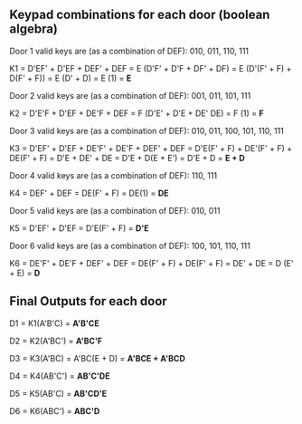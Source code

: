 
## Keypad combinations for each door (boolean algebra)

Door 1 valid keys are (as a combination of DEF): 010, 011, 110, 111

K1   = D'EF' + D'EF + DEF' + DEF = E (D'F' + D'F + DF' + DF)
        = E (D'(F' + F) + D(F' + F)) = E (D' + D) = E (1)
        = **E**
        

Door 2 valid keys are (as a combination of DEF): 001, 011, 101, 111

K2   = D'E'F + D'EF + DE'F + DEF
        = F (D'E' + D'E + DE' DE) = F (1)
        = **F**


Door 3 valid keys are (as a combination of DEF): 010, 011, 100, 101, 110, 111

K3   = D'EF' + D'EF + DE'F' + DE'F + DEF' + DEF
        = D'E(F' + F) + DE'(F' + F) + DE(F' + F)
        = D'E + DE' + DE = D'E + D(E + E')
        = D'E + D
        = **E + D**


Door 4 valid keys are (as a combination of DEF): 110, 111

K4   = DEF' + DEF = DE(F' + F) = DE(1)
        = **DE**


Door 5 valid keys are (as a combination of DEF): 010, 011

K5   = D'EF' + D'EF = D'E(F' + F)
        = **D'E**


Door 6 valid keys are (as a combination of DEF): 100, 101, 110, 111

K6   = DE'F' + DE'F + DEF' + DEF = DE(F' + F) + DE(F' + F)
        = DE' + DE = D (E' + E)
        = **D**

## Final Outputs for each door

D1  = K1(A'B'C) 
    = **A'B'CE**

D2  = K2(A'BC')
    = **A'BC'F**

D3  = K3(A'BC) = A'BC(E + D)
    = **A'BCE + A'BCD**

D4  = K4(AB'C')
    = **AB'C'DE**

D5  = K5(AB'C)
    = **AB'CD'E**

D6  = K6(ABC')
    = **ABC'D**

